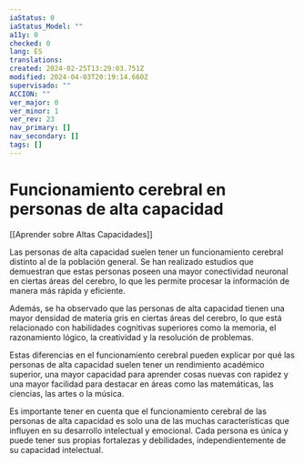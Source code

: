 ```yaml
---
iaStatus: 0
iaStatus_Model: ""
a11y: 0
checked: 0
lang: ES
translations: 
created: 2024-02-25T13:29:03.751Z
modified: 2024-04-03T20:19:14.660Z
supervisado: ""
ACCION: ""
ver_major: 0
ver_minor: 1
ver_rev: 23
nav_primary: []
nav_secondary: []
tags: []
---
```

# Funcionamiento cerebral en personas de alta capacidad

[[Aprender sobre Altas Capacidades]]

Las personas de alta capacidad suelen tener un funcionamiento cerebral distinto al de la población general. Se han realizado estudios que demuestran que estas personas poseen una mayor conectividad neuronal en ciertas áreas del cerebro, lo que les permite procesar la información de manera más rápida y eficiente.

Además, se ha observado que las personas de alta capacidad tienen una mayor densidad de materia gris en ciertas áreas del cerebro, lo que está relacionado con habilidades cognitivas superiores como la memoria, el razonamiento lógico, la creatividad y la resolución de problemas.

Estas diferencias en el funcionamiento cerebral pueden explicar por qué las personas de alta capacidad suelen tener un rendimiento académico superior, una mayor capacidad para aprender cosas nuevas con rapidez y una mayor facilidad para destacar en áreas como las matemáticas, las ciencias, las artes o la música.

Es importante tener en cuenta que el funcionamiento cerebral de las personas de alta capacidad es solo una de las muchas características que influyen en su desarrollo intelectual y emocional. Cada persona es única y puede tener sus propias fortalezas y debilidades, independientemente de su capacidad intelectual.
